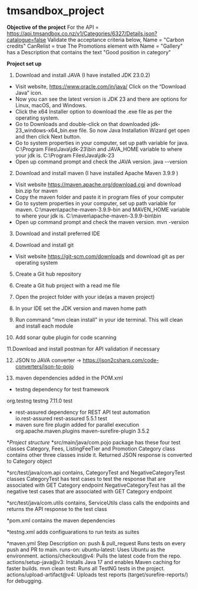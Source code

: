 # tmsandbox_project

**Objective of the project**
For the API = https://api.tmsandbox.co.nz/v1/Categories/6327/Details.json?catalogue=false
Validate the acceptance criteria below,
Name = "Carbon credits"
CanRelist = true
The Promotions element with Name = "Gallery" has a Description that contains the text "Good position in category"

**Project set up**
1. Download and install JAVA (I have installed JDK 23.0.2)
* Visit website, https://www.oracle.com/in/java/ Click on the “Download Java” icon.
* Now you can see the latest version is JDK 23 and there are options for Linux, macOS, and Windows. 
* Click the x64 Installer option to download the .exe file as per the operating system.
* Go to Downloads and double-click on that downloaded jdk-23_windows-x64_bin.exe file. So now Java Installation Wizard get open and then click Next button.
* Go to system properties in your computer, set up path variable for java. C:\Program Files\Java\jdk-23\bin and JAVA_HOME variable to where your jdk is. C:\Program Files\Java\jdk-23
* Open up command prompt and check the JAVA version. java --version

2. Download and install maven (I have installed Apache Maven 3.9.9 )
* Visit website https://maven.apache.org/download.cgi and download bin.zip for maven
* Copy the maven folder and paste it in program files of your computer
* Go to system properties in your computer, set up path variable for maven. C:\maven\apache-maven-3.9.9-bin and MAVEN_HOME variable to where your jdk is. C:\maven\apache-maven-3.9.9-bin\bin
* Open up command prompt and check the maven version. mvn -version

3. Download and install preferred IDE

4. Download and install git
* Visit website https://git-scm.com/downloads and download git as per operating system 

5. Create a Git hub repository

6. Create a Git hub project with a read me file

7. Open the project folder with your ide(as a maven project)

8. In your IDE set the JDK version and maven home path

9. Run command "mvn clean install" in your ide terminal. This will clean and install each module 

10. Add sonar qube plugin for code scanning

11.Download and install postman for API validation if necessary

12. JSON to JAVA converter -> https://json2csharp.com/code-converters/json-to-pojo

13. maven dependencies added in the POM.xml
* testng dependency for test framework   
<dependency>
    <groupId>org.testng</groupId>
    <artifactId>testng</artifactId>
    <version>7.11.0</version>
    <scope>test</scope>
    </dependency>

* rest-assured dependency for REST API test automation   
  <dependency>
  <groupId>io.rest-assured</groupId>
  <artifactId>rest-assured</artifactId>
  <version>5.5.1</version>
  <scope>test</scope>
  </dependency>
* maven sure fire plugin added for parallel execution
    <plugins>
      <plugin>
        <groupId>org.apache.maven.plugins</groupId>
        <artifactId>maven-surefire-plugin</artifactId>
        <version>3.5.2</version>
      </plugin>
    </plugins>


**Project structure*
*src/main/java/com.pojo package has these four test classes
Category, Fees, ListingFeeTier and Promotion
Category class contains other three classes inside it.
Returned JSON response is converted to Category object

*src/test/java/com.api
contains, CategoryTest and NegativeCategoryTest classes
CategoryTest has test cases to test the response that are associated with GET Category endpoint
NegativeCategoryTest has all the negative test cases that are associated with GET Category endpoint

*src/test/java/com.utils
contains, ServiceUtils class calls the endpoints and returns the API response to the test class

*pom.xml
contains the maven dependencies

*testng.xml
adds configuarations to run tests as suites

*maven.yml
Step	Description
on: push & pull_request	Runs tests on every push and PR to main.
runs-on: ubuntu-latest: Uses Ubuntu as the environment.
actions/checkout@v4: Pulls the latest code from the repo.
actions/setup-java@v3:	Installs Java 17 and enables Maven caching for faster builds.
mvn clean test:	Runs all TestNG tests in the project.
actions/upload-artifact@v4:	Uploads test reports (target/surefire-reports/) for debugging.


